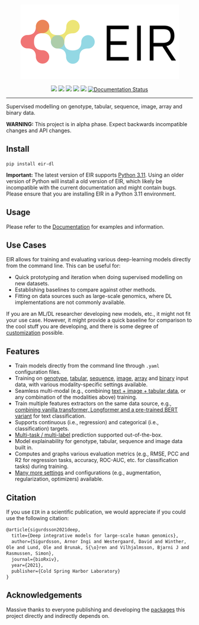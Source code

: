 <p align="center">
  <img src="docs/source/_static/img/EIR_logo.png">
</p>

<p align="center">
    <a href="LICENSE" alt="License">
        <img src="https://img.shields.io/badge/License-APGL-5B2D5B.svg" /></a>
  
  <a href="https://www.biorxiv.org/content/10.1101/2021.06.11.447883" alt="bioRxiv">
        <img src="https://img.shields.io/badge/Paper-bioRxiv-B5232F.svg" /></a>
  
  <a href="https://www.python.org/downloads/" alt="Python">
        <img src="https://img.shields.io/badge/python-3.11-blue.svg" /></a>
  
   <a href="https://pypi.org/project/eir-dl/" alt="Python">
        <img src="https://img.shields.io/pypi/v/eir-dl.svg" /></a>
  
  <a href="https://codecov.io/gh/arnor-sigurdsson/EIR" alt="Coverage">
        <img src="https://codecov.io/gh/arnor-sigurdsson/EIR/branch/master/graph/badge.svg" /></a>
  
  <a href='https://eir.readthedocs.io/'>
        <img src='https://readthedocs.org/projects/eir/badge/?version=latest' alt='Documentation Status' /></a>
  
       
</p>

---

Supervised modelling on genotype, tabular, sequence, image, array and binary data.

**WARNING:** This project is in alpha phase. Expect backwards incompatible changes and API changes.

## Install

`pip install eir-dl`

**Important:** The latest version of EIR supports [Python 3.11](https://www.python.org/downloads/). Using an older version of Python will install a old version of EIR, which likely be incompatible with the current documentation and might contain bugs. Please ensure that you are installing EIR in a Python 3.11 environment.

## Usage

Please refer to the [Documentation](https://eir.readthedocs.io/en/latest/index.html) for examples and information.

## Use Cases

EIR allows for training and evaluating various deep-learning models directly from the command line. This can be useful for:

- Quick prototyping and iteration when doing supervised modelling on new datasets.
- Establishing baselines to compare against other methods.
- Fitting on data sources such as large-scale genomics, where DL implementations are not commonly available.

If you are an ML/DL researcher developing new models, etc., it might not fit your use case. However, it might provide a quick baseline for comparison to the cool stuff you are developing, and there is some degree of [customization](https://eir.readthedocs.io/en/latest/tutorials/tutorial_index.html#customizing-eir) possible.

## Features

- Train models directly from the command line through `.yaml` configuration files.
- Training on [genotype](https://eir.readthedocs.io/en/latest/tutorials/01_basic_tutorial.html), [tabular](https://eir.readthedocs.io/en/latest/tutorials/02_tabular_tutorial.html), [sequence](https://eir.readthedocs.io/en/latest/tutorials/03_sequence_tutorial.html), [image](https://eir.readthedocs.io/en/latest/tutorials/05_image_tutorial.html), [array](https://eir.readthedocs.io/en/latest/tutorials/08_array_tutorial.html) and [binary](https://eir.readthedocs.io/en/latest/tutorials/06_raw_bytes_tutorial.html) input data, with various modality-specific settings available.
- Seamless multi-modal (e.g., combining [text + image + tabular data](https://eir.readthedocs.io/en/latest/tutorials/07_multimodal_tutorial.html), or any combination of the modalities above) training.
- Train multiple features extractors on the same data source, e.g., [combining vanilla transformer, Longformer and a pre-trained BERT variant](https://eir.readthedocs.io/en/latest/tutorials/04_pretrained_sequence_tutorial.html) for text classification.
- Supports continuous (i.e., regression) and categorical (i.e., classification) targets.
- [Multi-task / multi-label](https://eir.readthedocs.io/en/latest/tutorials/07_multimodal_tutorial.html#appendix-b-multi-modal-multi-task-learning) prediction supported out-of-the-box.
- Model explainability for genotype, tabular, sequence and image data built in.
- Computes and graphs various evaluation metrics (e.g., RMSE, PCC and R2 for regression tasks, accuracy, ROC-AUC, etc. for classification tasks) during training.
- [Many more settings](https://eir.readthedocs.io/en/latest/api_reference.html) and configurations (e.g., augmentation, regularization, optimizers) available.

## Citation

If you use `EIR` in a scientific publication, we would appreciate if you could use the following citation:

```
@article{sigurdsson2021deep,
  title={Deep integrative models for large-scale human genomics},
  author={Sigurdsson, Arnor Ingi and Westergaard, David and Winther, Ole and Lund, Ole and Brunak, S{\o}ren and Vilhjalmsson, Bjarni J and Rasmussen, Simon},
  journal={bioRxiv},
  year={2021},
  publisher={Cold Spring Harbor Laboratory}
}
```

## Acknowledgements

Massive thanks to everyone publishing and developing the [packages](https://eir.readthedocs.io/en/latest/acknowledgements.html) this project directly and indirectly depends on.
